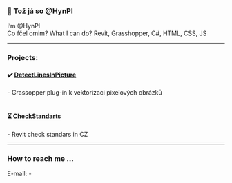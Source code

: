 ### 📌 Tož já so @HynPl
I’m @HynPl
<br>
Co fčel omim? What I can do? Revit, Grasshopper, C#, HTML, CSS, JS
<hr>

### Projects:
<h4>✔️ <a href="https://github.com/HynPl/DetectLinesInPicture">DetectLinesInPicture</a></h4> 
- Grassopper plug-in k vektorizaci pixelových obrázků
<br>
<br>
<h4>⏳ <a href="https://github.com/HynPl/CheckStandarts">CheckStandarts</a></h4> 
- Revit check standars in CZ
<br>
<hr>

### How to reach me ...
E-mail: -
